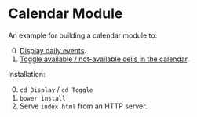 # Calendar Module

An example for building a calendar module to:

0. [Display daily events](http://eyalar.github.io/calendar-module/Vanilla/Display/).
0. [Toggle available / not-available cells in the calendar](http://eyalar.github.io/calendar-module/Vanilla/Toggle/).

Installation:

0. `cd Display` / `cd Toggle`
0. `bower install`
0. Serve `index.html` from an HTTP server.
